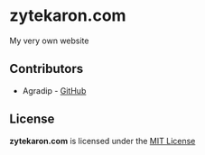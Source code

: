 # zytekaron.com
My very own website

## Contributors
- Agradip - [GitHub](https://github.com/Agradip335)

## License
**zytekaron.com** is licensed under the [MIT License](./LICENSE)

